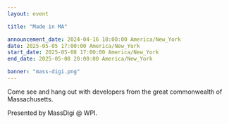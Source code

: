 ```yaml
---
layout: event

title: "Made in MA"

announcement_date: 2024-04-16 10:00:00 America/New_York
date: 2025-05-05 17:00:00 America/New_York
start_date: 2025-05-08 17:00:00 America/New_York
end_date: 2025-05-08 20:00:00 America/New_York

banner: "mass-digi.png"
---
```


Come see and hang out with developers from the great commonwealth of Massachusetts.

Presented by MassDigi @ WPI.
